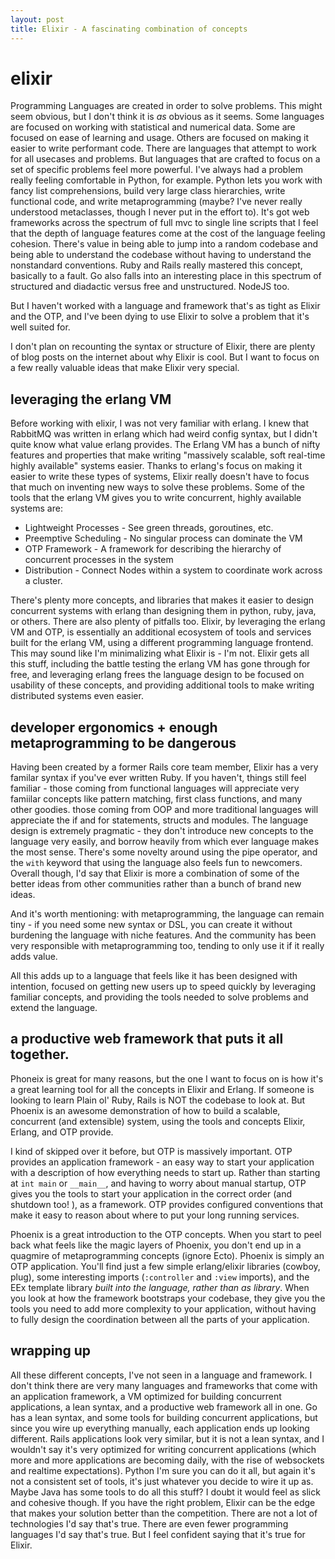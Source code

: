 ```yaml
---
layout: post
title: Elixir - A fascinating combination of concepts
---
```


# elixir

Programming Languages are created in order to solve problems. This might seem obvious, but I don't think it is _as_ obvious as it seems. Some languages are focused on working with statistical and numerical data. Some are focused on ease of learning and usage. Others are focused on making it easier to write performant code. There are languages that attempt to work for all usecases and problems. But languages that are crafted to focus on a set of specific problems feel more powerful. I've always had a problem really feeling comfortable in Python, for example. Python lets you work with fancy list comprehensions, build very large class hierarchies, write functional code, and write metaprogramming (maybe? I've never really understood metaclasses, though I never put in the effort to). It's got web frameworks across the spectrum of full mvc to single line scripts that I feel that the depth of language features come at the cost of the language feeling cohesion. There's value in being able to jump into a random codebase and being able to understand the codebase without having to understand the nonstandard conventions. Ruby and Rails really mastered this concept, basically to a fault. Go also falls into an interesting place in this spectrum of structured and diadactic versus free and unstructured. NodeJS too. 

But I haven't worked with a language and framework that's as tight as Elixir and the OTP, and I've been dying to use Elixir to solve a problem that it's well suited for.

I don't plan on recounting the syntax or structure of Elixir, there are plenty of blog posts on the internet about why Elixir is cool. But I want to focus on a few really valuable ideas that make Elixir very special.

## leveraging the erlang VM

Before working with elixir, I was not very familiar with erlang. I knew that RabbitMQ was written in erlang which had weird config syntax, but I didn't quite know what value erlang provides. The Erlang VM has a bunch of nifty features and properties that make writing "massively scalable, soft real-time highly available" systems easier. Thanks to erlang's focus on making it easier to write these types of systems, Elixir really doesn't have to focus that much on inventing new ways to solve these problems. Some of the tools that the erlang VM gives you to write concurrent, highly available systems are:

* Lightweight Processes - See green threads, goroutines, etc.
* Preemptive Scheduling - No singular process can dominate the VM
* OTP Framework - A framework for describing the hierarchy of concurrent processes in the system
* Distribution - Connect Nodes within a system to coordinate work across a cluster.

There's plenty more concepts, and libraries that makes it easier to design concurrent systems with erlang than designing them in python, ruby, java, or others. There are also plenty of pitfalls too.  Elixir, by leveraging the erlang VM and OTP, is essentially an additional ecosystem of tools and services built for the erlang VM, using a different programming language frontend.  This may sound like I'm minimalizing what Elixir is - I'm not. Elixir gets all this stuff, including the battle testing the erlang VM has gone through for free, and leveraging erlang frees the language design to be focused on usability of these concepts, and providing additional tools to make writing distributed systems even easier.

## developer ergonomics + enough metaprogramming to be dangerous

Having been created by a former Rails core team member, Elixir has a very familar syntax if you've ever written Ruby. If you haven't, things still feel familiar - those coming from functional languages will appreciate very famiilar concepts like pattern matching, first class functions, and many other goodies. those coming from OOP and more traditional languages will appreciate the if and for statements, structs and modules. The language design is extremely pragmatic - they don't introduce new concepts to the language very easily, and borrow heavily from which ever language makes the most sense. There's some novelty around using the pipe operator, and the `with` keyword that using the language also feels fun to newcomers. Overall though, I'd say that Elixir is more a combination of some of the better ideas from other communities rather than a bunch of brand new ideas.

And it's worth mentioning: with metaprogramming, the language can remain tiny - if you need some new syntax or DSL, you can create it without burdening the language with niche features. And the community has been very responsible with metaprogramming too, tending to only use it if it really adds value.

All this adds up to a language that feels like it has been designed with intention, focused on getting new users up to speed quickly by leveraging familiar concepts, and providing the tools needed to solve problems and extend the language.

## a productive web framework that puts it all together.

Phoneix is great for many reasons, but the one I want to focus on is how it's a great learning tool for all the concepts in Elixir and Erlang. If someone is looking to learn Plain ol' Ruby, Rails is NOT the codebase to look at. But Phoenix is an awesome demonstration of how to build a scalable, concurrent (and extensible) system, using the tools and concepts Elixir, Erlang, and OTP provide.

I kind of skipped over it before, but OTP is massively important. OTP provides an application framework - an easy way to start your application with a description of how everything needs to start up. Rather than starting at `int main` or `__main__`, and having to worry about manual startup, OTP gives you the tools to start your application in the correct order (and shutdown too! ), as a framework. OTP provides configured conventions that make it easy to reason about where to put your long running services.

Phoenix is a great introduction to the OTP concepts. When you start to peel back what feels like the magic layers of Phoenix, you don't end up in a quagmire of metaprogramming concepts (ignore Ecto). Phoenix is simply an OTP application. You'll find just a few simple erlang/elixir libraries (cowboy, plug), some interesting imports (`:controller` and `:view` imports), and the EEx template library _built into the language, rather than as library_. When you look at how the framework bootstraps your codebase, they give you the tools you need to add more complexity to your application, without having to fully design the coordination between all the parts of your application.

## wrapping up

All these different concepts, I've not seen in a language and framework. I don't think there are very many languages and frameworks that come with an application framework, a VM optimized for building concurrent applications, a lean syntax, and a productive web framework all in one. Go has a lean syntax, and some tools for building concurrent applications, but since you wire up everything manually, each application ends up looking different. Rails applications look very similar, but it is not a lean syntax, and I wouldn't say it's very optimized for writing concurrent applications (which more and more applications are becoming daily, with the rise of websockets and realtime expectations). Python I'm sure you can do it all, but again it's not a consistent set of tools, it's just whatever you decide to wire it up as. Maybe Java has some tools to do all this stuff? I doubt it would feel as slick and cohesive though. If you have the right problem, Elixir can be the edge that makes your solution better than the competition. There are not a lot of technologies I'd say that's true. There are even fewer programming languages I'd say that's true. But I feel confident saying that it's true for Elixir.
